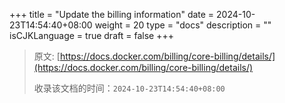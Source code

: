 +++
title = "Update the billing information"
date = 2024-10-23T14:54:40+08:00
weight = 20
type = "docs"
description = ""
isCJKLanguage = true
draft = false
+++

> 原文: [https://docs.docker.com/billing/core-billing/details/](https://docs.docker.com/billing/core-billing/details/)
>
> 收录该文档的时间：`2024-10-23T14:54:40+08:00`
